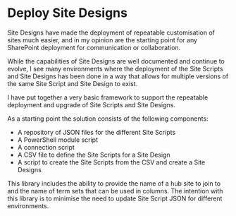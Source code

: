 # Deploy Site Designs
Site Designs have made the deployment of repeatable customisation of sites much easier, and in my opinion are the starting point for any SharePoint deployment for communication or collaboration.

While the capabilities of Site Designs are well documented and continue to evolve, I see many environments where the deployment of the Site Scripts and Site Designs has been done in a way that allows for multiple versions of the same Site Script and Site Design to exist.

I have put together a very basic framework to support the repeatable deployment and upgrade of Site Scripts and Site Designs.

As a starting point the solution consists of the following components:

- A repository of JSON files for the different Site Scripts
- A PowerShell module script
- A connection script
- A CSV file to define the Site Scripts for a Site Design
- A script to create the Site Scripts from the CSV and create a Site Designs

This library includes the ability to provide the name of a hub site to join to and the name of term sets that can be used in columns.  The intention with this library is to minimise the need to update Site Script JSON for different environments.